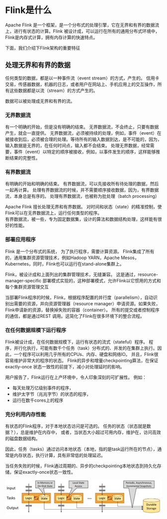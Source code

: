# Flink是什么
Apache Flink 是一个框架，是一个分布式的处理引擎，它在无界和有界的数据流上，进行有状态的计算。Flink 被设计成，可以运行在所有的通用分布式环境中，Flink是内存式计算，拥有内存计算的快速特点。

下面，我们介绍下Flink架构的重要特征

## 处理无界和有界的数据
任何类型的数据，都是以一种事件流（event stream）的方式，产生的。
信用卡交易，传感器数据，机器的日志，或者用户在网站上、手机应用上的交互操作，所有这些数据都是以流（stream）的方式产生的。

数据可以被处理成无界和有界的流。

### 无界数据流 
有一个明确的开始，但是没有明确的结束。
无界数据流，不会终止，只要有数据产生，就会一直提供。
无界数据流，必须被持续的处理，例如，事件（event）在被接收到后，必须被合理的处理。等待所有的输入数据到达，是不可能的，因为，输入数据是无界的，在任何时间点，输入都不会结束。
处理无界数据，经常需要，事件（event）以特定的顺序被接收，例如，以事件发生的顺序，这样能够推断结果的完整性。


### 有界数据流
有明确的开始和明确的结束。
有界数据流，可以先接收所有待处理的数据，然后一起再计算。
处理有界数据流的时候，并不需要顺序接收数据，因为，有界数据流，本身总是有序的。
处理有界数据流，也被称为批处理（batch processing）

Apache Flink 擅长处理无界和有界数据。
对时间和状态（state）的精准控制，使Flink可以在无界数据流上，运行任何类型的程序。  
有界数据流，被一些，专为固定数据集，设计的算法和数据结构处理，这样能有很好的性能。

### 部署应用程序
Flink 是一个分布式的系统， 为了执行程序，需要计算资源。
Flink集成了所有的，通用集群资源管理技术，例如Hadoop YARN，Apache Mesos，Kubernetes，同时，Flink也可以运行在stand-alone集群上。

Flink，被设计成和上面列出的集群管理技术，无缝兼容。
这是通过，resource-manager-specific 部署模式实现的，这种部署模式，允许Flink以它惯用的方式和每个集群资源管理交互

当部署Flink程序的时候，Flink，根据程序配置的并行度（parallelism），自动识别出需要的资源，并向资源管理器（resource manager）申请资源。如果失败，Flink申请新的资源，替换掉失败的容器（container）。
所有的提交或者控制程序的通信，都是通过REST 调用。这简化了Flink在很多环境下的整合流程。

### 在任何数据规模下运行程序
Flink被设计成，在任何数据规模下，运行有状态的流式（stateful）程序。
程序，并行化执行，可能有数千个任务（task）分布式的、并发的在集群上执行。因此，一个程序可以利用几乎所有的CPUs、内存、硬盘和网络IO。
并且，Flink很容易维护非常大的程序的状态。
Flink的异步和增量checkpointing算法，在保证exactly-once 状态一致性的前提下，减小对处理延时的影响。

用户报告了，Flink运行在上产环境中，令人印象深刻的可扩展性。
例如：

* 每天处理万亿级别事件的程序，
* 维护太字节（兆兆字节）的状态的程序，
* 运行在数千cores上的程序

### 充分利用内存性能
有状态的Flink程序，对于本地状态访问是可选的。
任务的状态（状态就是数据？），总是维护在内存中，
或者，当状态大小超过可用内存，维护在，访问高效的磁盘数据结构。

因此，任务（tasks）通过访问本地状态（本地，指的是task运行所在的节点），通常是内存状态，执行计算，具有非常低的处理延迟。

当任务失败的时候，Flink通过周期的、异步的checkpointing本地状态到持久化存储，保证exactly-once状态一致性。

![](media/Leverage_In-Memory_Performance.png)

